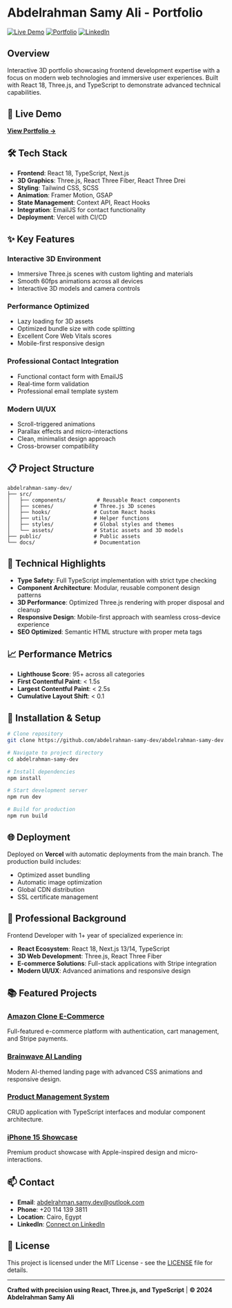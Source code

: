 # Abdelrahman Samy Ali - Portfolio

[![Live Demo](https://img.shields.io/badge/Live-Demo-brightgreen)](https://abdelrahman-samy-dev.vercel.app/)
[![Portfolio](https://img.shields.io/badge/Portfolio-Website-blue)](https://abdelrahman-samy-dev.vercel.app/)
[![LinkedIn](https://img.shields.io/badge/LinkedIn-Connect-0077B5)](https://linkedin.com/in/abdelrahman-samy-dev)

## Overview

Interactive 3D portfolio showcasing frontend development expertise with a focus on modern web technologies and immersive user experiences. Built with React 18, Three.js, and TypeScript to demonstrate advanced technical capabilities.

## 🚀 Live Demo

**[View Portfolio →](https://abdelrahman-samy-dev.vercel.app/)**

## 🛠️ Tech Stack

- **Frontend**: React 18, TypeScript, Next.js
- **3D Graphics**: Three.js, React Three Fiber, React Three Drei
- **Styling**: Tailwind CSS, SCSS
- **Animation**: Framer Motion, GSAP
- **State Management**: Context API, React Hooks
- **Integration**: EmailJS for contact functionality
- **Deployment**: Vercel with CI/CD

## ✨ Key Features

### Interactive 3D Environment
- Immersive Three.js scenes with custom lighting and materials
- Smooth 60fps animations across all devices
- Interactive 3D models and camera controls

### Performance Optimized
- Lazy loading for 3D assets
- Optimized bundle size with code splitting
- Excellent Core Web Vitals scores
- Mobile-first responsive design

### Professional Contact Integration
- Functional contact form with EmailJS
- Real-time form validation
- Professional email template system

### Modern UI/UX
- Scroll-triggered animations
- Parallax effects and micro-interactions
- Clean, minimalist design approach
- Cross-browser compatibility

## 📋 Project Structure

```
abdelrahman-samy-dev/
├── src/
│   ├── components/          # Reusable React components
│   ├── scenes/             # Three.js 3D scenes
│   ├── hooks/              # Custom React hooks
│   ├── utils/              # Helper functions
│   ├── styles/             # Global styles and themes
│   └── assets/             # Static assets and 3D models
├── public/                 # Public assets
└── docs/                   # Documentation
```

## 🎯 Technical Highlights

- **Type Safety**: Full TypeScript implementation with strict type checking
- **Component Architecture**: Modular, reusable component design patterns
- **3D Performance**: Optimized Three.js rendering with proper disposal and cleanup
- **Responsive Design**: Mobile-first approach with seamless cross-device experience
- **SEO Optimized**: Semantic HTML structure with proper meta tags

## 📈 Performance Metrics

- **Lighthouse Score**: 95+ across all categories
- **First Contentful Paint**: < 1.5s
- **Largest Contentful Paint**: < 2.5s
- **Cumulative Layout Shift**: < 0.1

## 🔧 Installation & Setup

```bash
# Clone repository
git clone https://github.com/abdelrahman-samy-dev/abdelrahman-samy-dev.git

# Navigate to project directory
cd abdelrahman-samy-dev

# Install dependencies
npm install

# Start development server
npm run dev

# Build for production
npm run build
```

## 🌐 Deployment

Deployed on **Vercel** with automatic deployments from the main branch. The production build includes:
- Optimized asset bundling
- Automatic image optimization
- Global CDN distribution
- SSL certificate management

## 💼 Professional Background

Frontend Developer with 1+ year of specialized experience in:
- **React Ecosystem**: React 18, Next.js 13/14, TypeScript
- **3D Web Development**: Three.js, React Three Fiber
- **E-commerce Solutions**: Full-stack applications with Stripe integration
- **Modern UI/UX**: Advanced animations and responsive design

## 📚 Featured Projects

### [Amazon Clone E-Commerce](https://amazon-ecommerce-clone-one.vercel.app/)
Full-featured e-commerce platform with authentication, cart management, and Stripe payments.

### [Brainwave AI Landing](https://brainwave-xi-gray.vercel.app/)
Modern AI-themed landing page with advanced CSS animations and responsive design.

### [Product Management System](https://advanced-product-builder.vercel.app/)
CRUD application with TypeScript interfaces and modular component architecture.

### [iPhone 15 Showcase](https://iphone15-landing-page-umber.vercel.app/)
Premium product showcase with Apple-inspired design and micro-interactions.

## 📫 Contact

- **Email**: abdelrahman.samy.dev@outlook.com
- **Phone**: +20 114 139 3811
- **Location**: Cairo, Egypt
- **LinkedIn**: [Connect on LinkedIn](https://linkedin.com/in/abdelrahman-samy-dev)

## 📄 License

This project is licensed under the MIT License - see the [LICENSE](LICENSE) file for details.

---

**Crafted with precision using React, Three.js, and TypeScript** | **© 2024 Abdelrahman Samy Ali**
